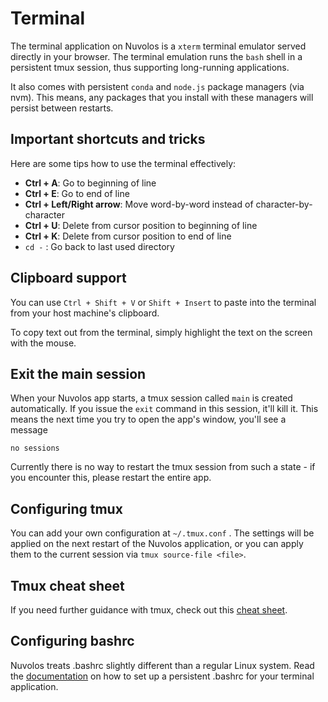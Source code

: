 # Terminal

The terminal application on Nuvolos is a `xterm` terminal emulator served directly in your browser. The terminal emulation runs the `bash` shell in a persistent tmux session, thus supporting long-running applications.

It also comes with persistent `conda` and `node.js` package managers (via nvm). This means, any packages that you install with these managers will persist between restarts.

## Important shortcuts and tricks

Here are some tips how to use the terminal effectively:

* **Ctrl + A**: Go to beginning of line
* **Ctrl + E**: Go to end of line
* **Ctrl + Left/Right arrow**: Move word-by-word instead of character-by-character
* **Ctrl + U**: Delete from cursor position to beginning of line
* **Ctrl + K**: Delete from cursor position to end of line
* `cd -` : Go back to last used directory

## Clipboard support

You can use `Ctrl + Shift + V` or `Shift + Insert` to paste into the terminal from your host machine's clipboard.

To copy text out from the terminal, simply highlight the text on the screen with the mouse.

## Exit the main session

When your Nuvolos app starts, a tmux session called `main` is created automatically. If you issue the `exit` command in this session, it'll kill it. This means the next time you try to open the app's window, you'll see a message

```
no sessions
```

&#x20;Currently there is no way to restart the tmux session from such a state - if you encounter this, please restart the entire app.

## Configuring tmux

You can add your own configuration at `~/.tmux.conf` . The settings will be applied on the next restart of the Nuvolos application, or you can apply them to the current session via `tmux source-file <file>`.

## Tmux cheat sheet

If you need further guidance with tmux, check out this [cheat sheet](https://phoenixnap.com/kb/tmux-cheat-sheet).

## Configuring bashrc

Nuvolos treats .bashrc slightly different than a regular Linux system. Read the [documentation](https://docs.nuvolos.cloud/features/applications/create-a-persistent-.bashrc) on how to set up a persistent .bashrc for your terminal application.
